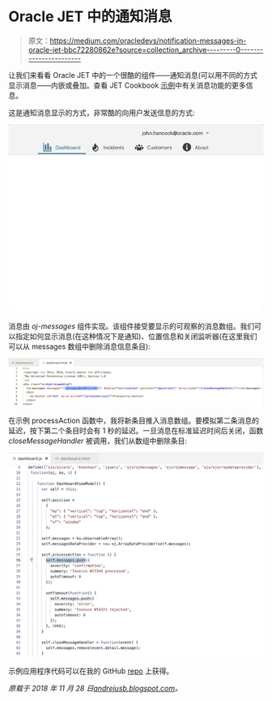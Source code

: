# Oracle JET 中的通知消息

> 原文：<https://medium.com/oracledevs/notification-messages-in-oracle-jet-bbc72280862e?source=collection_archive---------0----------------------->

让我们来看看 Oracle JET 中的一个很酷的组件——通知消息(可以用不同的方式显示消息——内嵌或叠加。查看 JET Cookbook [示例](https://www.oracle.com/webfolder/technetwork/jet/jetCookbook.html?component=messages&demo=pageNotification)中有关消息功能的更多信息。

这是通知消息显示的方式，非常酷的向用户发送信息的方式:

![](img/105719c7d608f50d1b83d9eca1cae027.png)

消息由 *oj-messages* 组件实现。该组件接受要显示的可观察的消息数组。我们可以指定如何显示消息(在这种情况下是通知)、位置信息和关闭监听器(在这里我们可以从 messages 数组中删除消息信息条目):

![](img/ba58d0771d09bed35a3808de4bdce96f.png)

在示例 processAction 函数中，我将新条目推入消息数组。要模拟第二条消息的延迟，按下第二个条目时会有 1 秒的延迟。一旦消息在标准延迟时间后关闭，函数 *closeMessageHandler* 被调用，我们从数组中删除条目:

![](img/2e45a4cf5af6846f25f48c1931b322ff.png)

示例应用程序代码可以在我的 GitHub [repo](https://github.com/abaranovskis-redsamurai/jetmessages) 上获得。

*原载于 2018 年 11 月 28 日*[*andrejusb.blogspot.com*](http://andrejusb.blogspot.com/2018/11/notification-messages-in-oracle-jet.html)*。*